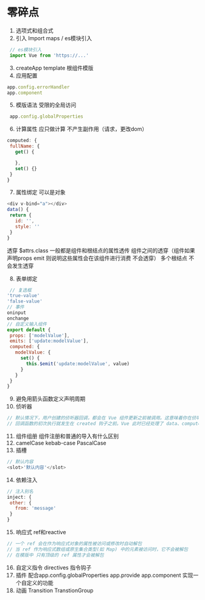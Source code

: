 # 零碎点

  1. 选项式和组合式
  2. 引入 Import maps  / es模块引入

   ```js
    // es模块引入
    import Vue from 'https://...'
   ```

  3. createApp template  根组件模版
  4. 应用配置

   ```js
   app.config.errorHandler
   app.component
   ```

  5. 模版语法 受限的全局访问

   ```js
    app.config.globalProperties
   ```

  6. 计算属性 应只做计算 不产生副作用（请求，更改dom）

   ```js
   computed: {
    fullName: {
      get() {

      },
      set() {}
    }
   }
   ```

   7. 属性绑定 可以是对象

   ```js
   <div v-bind="a"></div>
   data() {
    return {
      id: '',
      style: ''
    }
   }
   ```

   透穿 $attrs.class
   一般都是组件和根结点的属性透传
   组件之间的透穿（组件如果声明props emit  则说明这些属性会在该组件进行消费 不会透穿）
   多个根结点 不会发生透穿

   8. 表单绑定

   ```js
    // 复选框
   'true-value'
   'false-value'
   // 事件
   oninput
   onchange
   // 自定义输入组件 
   export default {
    props: ['modelValue'],
    emits: ['update:modelValue'],
    computed: {
      modelValue: {
        set() {
          this.$emit('update:modelValue', value)
        }
      }
    }
   }
   ```

   9. 避免用箭头函数定义声明周期
   10. 侦听器

   ```js
   // 默认情况下，用户创建的侦听器回调，都会在 Vue 组件更新之前被调用。这意味着你在侦听器回调中访问的 DOM 将是被 Vue 更新之前的状态。
   // 回调函数的初次执行就发生在 created 钩子之前。Vue 此时已经处理了 data、computed 和 methods 选项，所以这些属性在第一次调用时就是可用的。
   ```

   11. 组件组册  组件注册和普通的导入有什么区别
   12. camelCase  kebab-case  PascalCase
   13. 插槽

   ```js
   // 默认内容
  <slot>'默认内容'</slot>
   ```

   14. 依赖注入

   ```js
   // 注入别名
   inject: {
    other: {
      from: 'message'
    }
   }
   ```

   15. 响应式 ref和reactive

   ```js
   // 一个 ref 会在作为响应式对象的属性被访问或修改时自动解包
   // 当 ref 作为响应式数组或原生集合类型(如 Map) 中的元素被访问时，它不会被解包
   // 在模版中 只有顶级的 ref 属性才会被解包
   ```

   16. 自定义指令 directives 指令钩子
   17. 插件 配合app.config.globalProperties app.provide app.component 实现一个自定义的功能
   18. 动画 Transition TranstionGroup
